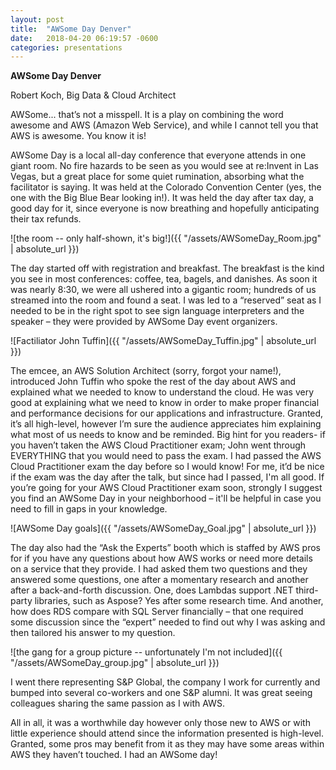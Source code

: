 ```yaml
---
layout: post
title:  "AWSome Day Denver"
date:   2018-04-20 06:19:57 -0600
categories: presentations
---
```

**AWSome Day Denver**

Robert Koch, Big Data & Cloud Architect

AWSome... that’s not a misspell. It is a play on combining the word awesome and AWS (Amazon Web Service), and while I cannot tell you that AWS is awesome. You know it is! 

AWSome Day is a local all-day conference that everyone attends in one giant room. No fire hazards to be seen as you would see at re:Invent in Las Vegas, but a great place for some quiet rumination, absorbing what the facilitator is saying. It was held at the Colorado Convention Center (yes, the one with the Big Blue Bear looking in!). It was held the day after tax day, a good day for it, since everyone is now breathing and hopefully anticipating their tax refunds. 

![the room -- only half-shown, it's big!]({{ "/assets/AWSomeDay_Room.jpg" | absolute_url }})

The day started off with registration and breakfast. The breakfast is the kind you see in most conferences: coffee, tea, bagels, and danishes. As soon it was nearly 8:30, we were all ushered into a gigantic room; hundreds of us streamed into the room and found a seat. I was led to a “reserved” seat as I needed to be in the right spot to see sign language interpreters and the speaker – they were provided by AWSome Day event organizers. 

![Factiliator John Tuffin]({{ "/assets/AWSomeDay_Tuffin.jpg" | absolute_url }})

The emcee, an AWS Solution Architect (sorry, forgot your name!), introduced John Tuffin who spoke the rest of the day about AWS and explained what we needed to know to understand the cloud. He was very good at explaining what we need to know in order to make proper financial and performance decisions for our applications and infrastructure. Granted, it’s all high-level, however I’m sure the audience appreciates him explaining what most of us needs to know and be reminded. Big hint for you readers- if you haven’t taken the AWS Cloud Practitioner exam; John went through EVERYTHING that you would need to pass the exam. I had passed the AWS Cloud Practitioner exam the day before so I would know! For me, it’d be nice if the exam was the day after the talk, but since had I passed, I'm all good. If you’re going for your AWS Cloud Practitioner exam soon, strongly I suggest you find an AWSome Day in your neighborhood – it'll be helpful in case you need to fill in gaps in your knowledge. 

![AWSome Day goals]({{ "/assets/AWSomeDay_Goal.jpg" | absolute_url }})

The day also had the “Ask the Experts” booth which is staffed by AWS pros for if you have any questions about how AWS works or need more details on a service that they provide. I had asked them two questions and they answered some questions, one after a momentary research and another after a back-and-forth discussion. One, does Lambdas support .NET third-party libraries, such as Aspose? Yes after some research time. And another, how does RDS compare with SQL Server financially – that one required some discussion since the “expert” needed to find out why I was asking and then tailored his answer to my question. 

![the gang for a group picture -- unfortunately I'm not included]({{ "/assets/AWSomeDay_group.jpg" | absolute_url }})

I went there representing S&P Global, the company I work for currently and bumped into several co-workers and one S&P alumni. It was great seeing colleagues sharing the same passion as I with AWS. 

All in all, it was a worthwhile day however only those new to AWS or with little experience should attend since the information presented is high-level. Granted, some pros may benefit from it as they may have some areas within AWS they haven’t touched. I had an AWSome day! 